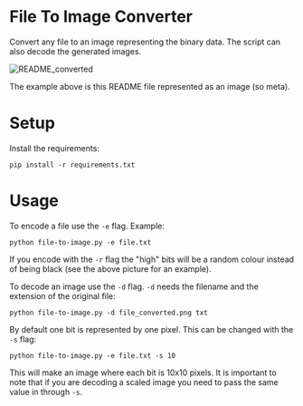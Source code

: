 # File To Image Converter

Convert any file to an image representing the binary data. The script can also decode the generated images.

![README_converted](https://github.com/mrusse/file-to-image/assets/38119333/931d5fb3-5383-4b8c-9e74-683e8b252e57)

The example above is this README file represented as an image (so meta).

# Setup

Install the requirements:
```
pip install -r requirements.txt
```

# Usage

To encode a file use the `-e` flag. Example:
```
python file-to-image.py -e file.txt
```
If you encode with the `-r` flag the "high" bits will be a random colour instead of being black (see the above picture for an example).

To decode an image use the `-d` flag. `-d` needs the filename and the extension of the original file:
```
python file-to-image.py -d file_converted.png txt
```

By default one bit is represented by one pixel. This can be changed with the `-s` flag:
```
python file-to-image.py -e file.txt -s 10
```
This will make an image where each bit is 10x10 pixels. It is important to note that if you are decoding a scaled image you need to pass the same value in through `-s`.
